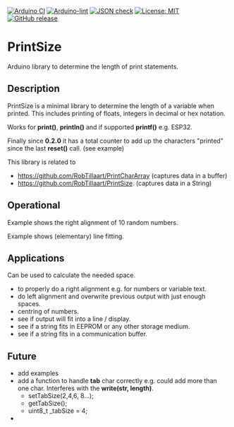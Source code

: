 
[![Arduino CI](https://github.com/RobTillaart/PrintSize/workflows/Arduino%20CI/badge.svg)](https://github.com/marketplace/actions/arduino_ci)
[![Arduino-lint](https://github.com/RobTillaart/PrintSize/actions/workflows/arduino-lint.yml/badge.svg)](https://github.com/RobTillaart/PrintSize/actions/workflows/arduino-lint.yml)
[![JSON check](https://github.com/RobTillaart/PrintSize/actions/workflows/jsoncheck.yml/badge.svg)](https://github.com/RobTillaart/PrintSize/actions/workflows/jsoncheck.yml)
[![License: MIT](https://img.shields.io/badge/license-MIT-green.svg)](https://github.com/RobTillaart/PrintSize/blob/master/LICENSE)
[![GitHub release](https://img.shields.io/github/release/RobTillaart/PrintSize.svg?maxAge=3600)](https://github.com/RobTillaart/PrintSize/releases)


# PrintSize

Arduino library to determine the length of print statements.


## Description

PrintSize is a minimal library to determine the length of a variable when printed.
This includes printing of floats, integers in decimal or hex notation.

Works for **print()**, **println()** and if supported **printf()** e.g. ESP32.

Finally since **0.2.0** it has a total counter to add up the characters "printed" since
the last **reset()** call. (see example)

This library is related to
- https://github.com/RobTillaart/PrintCharArray (captures data in a buffer)
- https://github.com/RobTillaart/PrintSize. (captures data in a String)


## Operational

Example shows the right alignment of 10 random numbers.

Example shows (elementary) line fitting.


## Applications

Can be used to calculate the needed space.
- to properly do a right alignment e.g. for numbers or variable text.
- do left alignment and overwrite previous output with just enough spaces.
- centring of numbers.
- see if output will fit into a line / display.
- see if a string fits in EEPROM or any other storage medium.
- see if a string fits in a communication buffer.


## Future

- add examples
- add a function to handle **tab** char correctly e.g. 
  could add more than one char. Interferes with the **write(str, length)**.
  - setTabSize(2,4,6, 8...);
  - getTabSize();
  - uint8_t \_tabSize = 4;
- 

